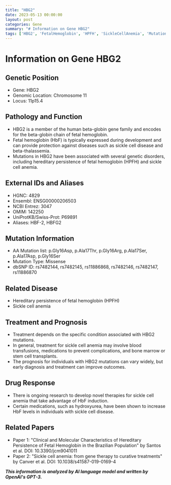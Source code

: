 ```yaml
---
title: "HBG2"
date: 2023-05-13 00:00:00
layout: post
categories: Gene
summary: "# Information on Gene HBG2"
tags: ['HBG2', 'FetalHemoglobin', 'HPFH', 'SickleCellAnemia', 'Mutation', 'Treatment', 'Prognosis', 'DrugResponse']
---
```


# Information on Gene HBG2

## Genetic Position
- Gene: HBG2
- Genomic Location: Chromosome 11
- Locus: 11p15.4

## Pathology and Function
- HBG2 is a member of the human beta-globin gene family and encodes for the beta-globin chain of fetal hemoglobin.
- Fetal hemoglobin (HbF) is typically expressed during development and can provide protection against diseases such as sickle cell disease and beta-thalassemia.
- Mutations in HBG2 have been associated with several genetic disorders, including hereditary persistence of fetal hemoglobin (HPFH) and sickle cell anemia.

## External IDs and Aliases
- HGNC: 4829
- Ensembl: ENSG00000206503
- NCBI Entrez: 3047
- OMIM: 142250
- UniProtKB/Swiss-Prot: P69891
- Aliases: HBF-2, HBFG2

## Mutation Information
- AA Mutation list: p.Gly16Asp, p.Ala17Thr, p.Gly16Arg, p.Ala17Ser, p.Ala17Asp, p.Gly16Ser
- Mutation Type: Missense
- dbSNP ID: rs7482144, rs7482145, rs11886868, rs7482146, rs7482147, rs11886870

## Related Disease
- Hereditary persistence of fetal hemoglobin (HPFH)
- Sickle cell anemia

## Treatment and Prognosis
- Treatment depends on the specific condition associated with HBG2 mutations.
- In general, treatment for sickle cell anemia may involve blood transfusions, medications to prevent complications, and bone marrow or stem cell transplants.
- The prognosis for individuals with HBG2 mutations can vary widely, but early diagnosis and treatment can improve outcomes.

## Drug Response
- There is ongoing research to develop novel therapies for sickle cell anemia that take advantage of HbF induction.
- Certain medications, such as hydroxyurea, have been shown to increase HbF levels in individuals with sickle cell disease.

## Related Papers
- Paper 1: "Clinical and Molecular Characteristics of Hereditary Persistence of Fetal Hemoglobin in the Brazilian Population" by Santos et al. DOI: 10.3390/jcm9041011
- Paper 2: "Sickle cell anemia: from gene therapy to curative treatments" by Canver et al. DOI: 10.1038/s41587-019-0169-4

**_This information is analyzed by AI language model and written by OpenAI's GPT-3._**